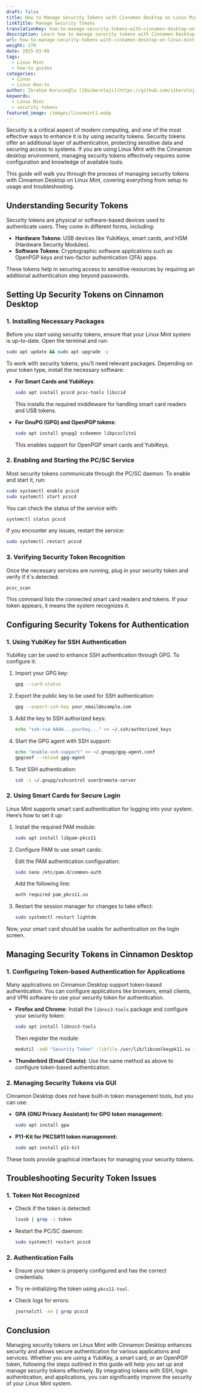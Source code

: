 ```yaml
---
draft: false
title: How to Manage Security Tokens with Cinnamon Desktop on Linux Mint
linkTitle: Manage Security Tokens
translationKey: how-to-manage-security-tokens-with-cinnamon-desktop-on-linux-mint
description: Learn how to manage security tokens with Cinnamon Desktop on Linux Mint
url: how-to-manage-security-tokens-with-cinnamon-desktop-on-linux-mint
weight: 270
date: 2025-03-09
tags:
  - Linux Mint
  - how-to guides
categories:
  - Linux
  - Linux How-to
author: İbrahim Korucuoğlu ([@siberoloji](https://github.com/siberoloji))
keywords:
  - Linux Mint
  - security tokens
featured_image: /images/linuxmint1.webp
---
```

Security is a critical aspect of modern computing, and one of the most effective ways to enhance it is by using security tokens. Security tokens offer an additional layer of authentication, protecting sensitive data and securing access to systems. If you are using Linux Mint with the Cinnamon desktop environment, managing security tokens effectively requires some configuration and knowledge of available tools.

This guide will walk you through the process of managing security tokens with Cinnamon Desktop on Linux Mint, covering everything from setup to usage and troubleshooting.

## Understanding Security Tokens

Security tokens are physical or software-based devices used to authenticate users. They come in different forms, including:

- **Hardware Tokens**: USB devices like YubiKeys, smart cards, and HSM (Hardware Security Modules).
- **Software Tokens**: Cryptographic software applications such as OpenPGP keys and two-factor authentication (2FA) apps.

These tokens help in securing access to sensitive resources by requiring an additional authentication step beyond passwords.

## Setting Up Security Tokens on Cinnamon Desktop

### 1. Installing Necessary Packages

Before you start using security tokens, ensure that your Linux Mint system is up-to-date. Open the terminal and run:

```bash
sudo apt update && sudo apt upgrade -y
```

To work with security tokens, you’ll need relevant packages. Depending on your token type, install the necessary software:

- **For Smart Cards and YubiKeys**:

  ```bash
  sudo apt install pcscd pcsc-tools libccid
  ```

  This installs the required middleware for handling smart card readers and USB tokens.

- **For GnuPG (GPG) and OpenPGP tokens**:

  ```bash
  sudo apt install gnupg2 scdaemon libpcsclite1
  ```

  This enables support for OpenPGP smart cards and YubiKeys.

### 2. Enabling and Starting the PC/SC Service

Most security tokens communicate through the PC/SC daemon. To enable and start it, run:

```bash
sudo systemctl enable pcscd
sudo systemctl start pcscd
```

You can check the status of the service with:

```bash
systemctl status pcscd
```

If you encounter any issues, restart the service:

```bash
sudo systemctl restart pcscd
```

### 3. Verifying Security Token Recognition

Once the necessary services are running, plug in your security token and verify if it's detected:

```bash
pcsc_scan
```

This command lists the connected smart card readers and tokens. If your token appears, it means the system recognizes it.

## Configuring Security Tokens for Authentication

### 1. Using YubiKey for SSH Authentication

YubiKey can be used to enhance SSH authentication through GPG. To configure it:

1. Import your GPG key:

   ```bash
   gpg --card-status
   ```

2. Export the public key to be used for SSH authentication:

   ```bash
   gpg --export-ssh-key your_email@example.com
   ```

3. Add the key to SSH authorized keys:

   ```bash
   echo "ssh-rsa AAAA...yourkey..." >> ~/.ssh/authorized_keys
   ```

4. Start the GPG agent with SSH support:

   ```bash
   echo "enable-ssh-support" >> ~/.gnupg/gpg-agent.conf
   gpgconf --reload gpg-agent
   ```

5. Test SSH authentication:

   ```bash
   ssh -i ~/.gnupg/sshcontrol user@remote-server
   ```

### 2. Using Smart Cards for Secure Login

Linux Mint supports smart card authentication for logging into your system. Here’s how to set it up:

1. Install the required PAM module:

   ```bash
   sudo apt install libpam-pkcs11
   ```

2. Configure PAM to use smart cards:

   Edit the PAM authentication configuration:

   ```bash
   sudo nano /etc/pam.d/common-auth
   ```

   Add the following line:

   ```bash
   auth required pam_pkcs11.so
   ```

3. Restart the session manager for changes to take effect:

   ```bash
   sudo systemctl restart lightdm
   ```

Now, your smart card should be usable for authentication on the login screen.

## Managing Security Tokens in Cinnamon Desktop

### 1. Configuring Token-based Authentication for Applications

Many applications on Cinnamon Desktop support token-based authentication. You can configure applications like browsers, email clients, and VPN software to use your security token for authentication.

- **Firefox and Chrome**: Install the `libnss3-tools` package and configure your security token:
  
  ```bash
  sudo apt install libnss3-tools
  ```
  
  Then register the module:
  
  ```bash
  modutil -add "Security Token" -libfile /usr/lib/libcoolkeypk11.so -dbdir sql:$HOME/.pki/nssdb
  ```

- **Thunderbird (Email Clients)**: Use the same method as above to configure token-based authentication.

### 2. Managing Security Tokens via GUI

Cinnamon Desktop does not have built-in token management tools, but you can use:

- **GPA (GNU Privacy Assistant) for GPG token management:**
  
  ```bash
  sudo apt install gpa
  ```

- **P11-Kit for PKCS#11 token management:**
  
  ```bash
  sudo apt install p11-kit
  ```

These tools provide graphical interfaces for managing your security tokens.

## Troubleshooting Security Token Issues

### 1. Token Not Recognized

- Check if the token is detected:
  
  ```bash
  lsusb | grep -i token
  ```

- Restart the PC/SC daemon:
  
  ```bash
  sudo systemctl restart pcscd
  ```

### 2. Authentication Fails

- Ensure your token is properly configured and has the correct credentials.
- Try re-initializing the token using `pkcs11-tool`.
- Check logs for errors:
  
  ```bash
  journalctl -xe | grep pcscd
  ```

## Conclusion

Managing security tokens on Linux Mint with Cinnamon Desktop enhances security and allows secure authentication for various applications and services. Whether you are using a YubiKey, a smart card, or an OpenPGP token, following the steps outlined in this guide will help you set up and manage security tokens effectively. By integrating tokens with SSH, login authentication, and applications, you can significantly improve the security of your Linux Mint system.
